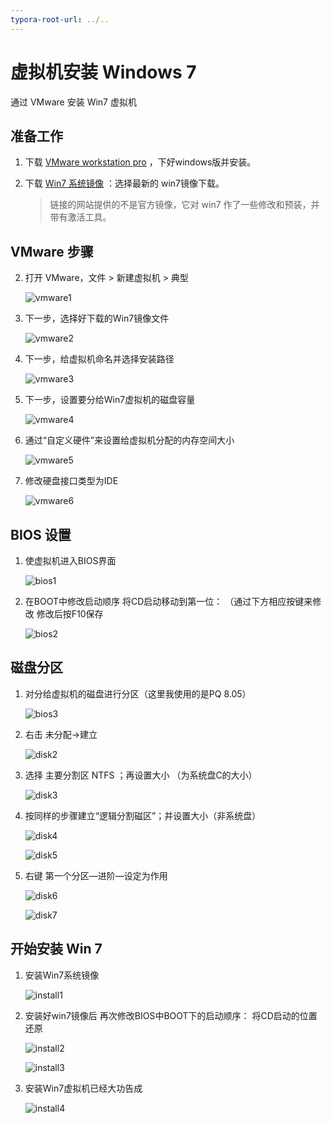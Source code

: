 ```yaml
---
typora-root-url: ../..
---
```


# 虚拟机安装 Windows 7

通过 VMware 安装 Win7 虚拟机

## 准备工作

1. 下载 [VMware workstation pro](https://my.vmware.com/en/web/vmware/info/slug/desktop_end_user_computing/vmware_workstation_pro/15_0) ，下好windows版并安装。

2. 下载 [Win7 系统镜像](http://www.deepinghost.com/win7/) ：选择最新的 win7镜像下载。

   > 链接的网站提供的不是官方镜像，它对 win7 作了一些修改和预装，并带有激活工具。

## VMware 步骤

2. 打开 VMware，文件 > 新建虚拟机  > 典型

   ![vmware1](/images/os/windows/3/vmware1.png)

3. 下一步，选择好下载的Win7镜像文件

   ![vmware2](/images/os/windows/3/vmware2.png)

4. 下一步，给虚拟机命名并选择安装路径

   ![vmware3](/images/os/windows/3/vmware3.png)

5. 下一步，设置要分给Win7虚拟机的磁盘容量

   ![vmware4](/images/os/windows/3/vmware4.png)

6. 通过“自定义硬件”来设置给虚拟机分配的内存空间大小

   ![vmware5](/images/os/windows/3/vmware5.png)

7. 修改硬盘接口类型为IDE

   ![vmware6](/images/os/windows/3/vmware6.png)

## BIOS 设置

1. 使虚拟机进入BIOS界面

   ![bios1](/images/os/windows/3/bios1.png)

2. 在BOOT中修改启动顺序 将CD启动移动到第一位： （通过下方相应按键来修改 修改后按F10保存

   ![bios2](/images/os/windows/3/bios2.png)

## 磁盘分区

1. 对分给虚拟机的磁盘进行分区（这里我使用的是PQ 8.05）

   ![bios3](/images/os/windows/3/disk1.png)

2. 右击 未分配->建立

   ![disk2](/images/os/windows/3/disk2.png)

3. 选择 主要分割区 NTFS ；再设置大小 （为系统盘C的大小）

   ![disk3](/images/os/windows/3/disk3.png)

4. 按同样的步骤建立“逻辑分割磁区”；并设置大小（非系统盘）

   ![disk4](/images/os/windows/3/disk4.png)

   ![disk5](/images/os/windows/3/disk5.png)

5. 右键 第一个分区—进阶—设定为作用

   ![disk6](/images/os/windows/3/disk6.png)

   ![disk7](/images/os/windows/3/disk7.png)

## 开始安装 Win 7

1. 安装Win7系统镜像

   ![install1](/images/os/windows/3/install1.png)

2. 安装好win7镜像后 再次修改BIOS中BOOT下的启动顺序： 将CD启动的位置还原

   ![install2](/images/os/windows/3/install2.png)

   ![install3](/images/os/windows/3/install3.png)

3. 安装Win7虚拟机已经大功告成

   ![install4](/images/os/windows/3/install4.jpg)